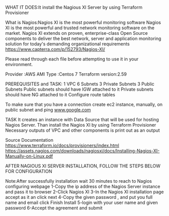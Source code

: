 WHAT IT DOES:It install the Nagious XI Server by using Terraform Provisioner

What is Nagios:Nagios XI is the most powerful monitoring software
Nagios XI is the most powerful and trusted network monitoring software on the market. Nagios XI extends on proven, enterprise-class Open Source components to deliver the best network, server and application monitoring solution for today's demanding organizational requirements
https://www.capterra.com/p/152793/Nagios-XI/


Please read through each file before attempting to use it in your environment.

Provider :AWS
AMI Type :Centos 7
Terraform version:2.59

PREREQUISITES and  TASK:
1 VPC
 6 Subnets
  3 Private Subnets
  3 Public Subnets
Public subnets should have IGW attached to it
Private subnets should have NG attached to it
Configure route tables

To make sure that you have a connection create ec2 instance, manually, on public subnet and ping www.google.com

TASK
It creates an instance with Data Source that will be used for hosting Nagios Server. 
Than install the Nagios XI by using Terraform Provisioner
 Necessary outputs of VPC and other components is print out as an output 

Source Documentation 
https://www.terraform.io/docs/provisioners/index.html 
https://assets.nagios.com/downloads/nagiosxi/docs/Installing-Nagios-XI-Manually-on-Linux.pdf 


 AFTER NAGIOUS XI SERVER INSTALLATION, FOLLOW THE STEPS BELOW  FOR CONFIGURATION

Note:After successfully installation wait 30 minutes to reach to Nagios configuring webpage
1-Copy the ip address of the Nagios Server instance and pass it to browser
2-Click Nagios XI
3-In the Nagios XI installation page accept as it an click next
4-Copy the given password , and put you full name  and email click Finish Install
5-login with your user name and given password 
6-Accept the agreement and submit 




